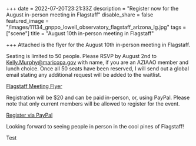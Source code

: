 +++
date = 2022-07-20T23:21:33Z
description = "Register now for the August in-person meeting in Flagstaff"
disable_share = false
featured_image = "/images/11134_gnppo_lowell_observatory_flagstaff_arizona_lg.jpg"
tags = ["scene"]
title = "August 10th in-person meeting in Flagstaff"

+++
Attached is the flyer for the August 10th in-person meeting in Flagstaff.

Seating is limited to 50 people.  Please RSVP by August 2nd to [Kelly.Murphy@maricopa.gov](mailto:Kelly.Murphy@maricopa.gov) with name, if you are an AZIAAO member and lunch choice.  Once all 50 seats have been reserved, I will send out a global email stating any additional request will be added to the waitlist.

[Flagstaff Meeting Flyer](/images/AZIAAOFLYER8102022.pdf)

Registration will be $20 and can be paid in-person, or, using PayPal.  Please note that only current members will be allowed to register for the event.

[Register via PayPal](https://paypal.me/aziaao "Register")

Looking forward to seeing people in person in the cool pines of Flagstaff!

Test